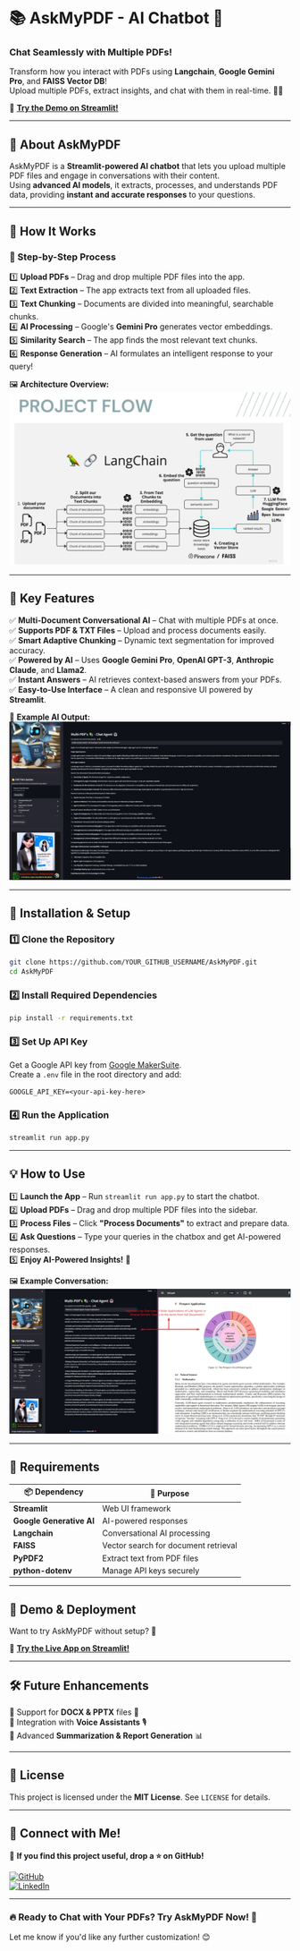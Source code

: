 # **📚 AskMyPDF - AI Chatbot 🤖**  

### **Chat Seamlessly with Multiple PDFs!**  
Transform how you interact with PDFs using **Langchain**, **Google Gemini Pro**, and **FAISS Vector DB**!  
Upload multiple PDFs, extract insights, and chat with them in real-time. 🚀✨  

🔗 **[Try the Demo on Streamlit!](https://multi-pdfschatappai-agent.streamlit.app/)**  

---

## **📝 About AskMyPDF**  

AskMyPDF is a **Streamlit-powered AI chatbot** that lets you upload multiple PDF files and engage in conversations with their content.  
Using **advanced AI models**, it extracts, processes, and understands PDF data, providing **instant and accurate responses** to your questions.  

---

## **🎯 How It Works**  

### **📌 Step-by-Step Process**
1️⃣ **Upload PDFs** – Drag and drop multiple PDF files into the app.  
2️⃣ **Text Extraction** – The app extracts text from all uploaded files.  
3️⃣ **Text Chunking** – Documents are divided into meaningful, searchable chunks.  
4️⃣ **AI Processing** – Google's **Gemini Pro** generates vector embeddings.  
5️⃣ **Similarity Search** – The app finds the most relevant text chunks.  
6️⃣ **Response Generation** – AI formulates an intelligent response to your query!  

🖼️ **Architecture Overview:**  
![AskMyPDF Chatbot Diagram](img/Architecture.jpg)  

---

## **🚀 Key Features**  

✅ **Multi-Document Conversational AI** – Chat with multiple PDFs at once.  
✅ **Supports PDF & TXT Files** – Upload and process documents easily.  
✅ **Smart Adaptive Chunking** – Dynamic text segmentation for improved accuracy.  
✅ **Powered by AI** – Uses **Google Gemini Pro**, **OpenAI GPT-3**, **Anthropic Claude**, and **Llama2**.  
✅ **Instant Answers** – AI retrieves context-based answers from your PDFs.  
✅ **Easy-to-Use Interface** – A clean and responsive UI powered by **Streamlit**.  

📌 **Example AI Output:**  
![AskMyPDF Response](img/LLMframework.jpg)  

---

## **🔧 Installation & Setup**  

### **1️⃣ Clone the Repository**  
```sh
git clone https://github.com/YOUR_GITHUB_USERNAME/AskMyPDF.git
cd AskMyPDF
```

### **2️⃣ Install Required Dependencies**  
```sh
pip install -r requirements.txt
```

### **3️⃣ Set Up API Key**  
Get a Google API key from [Google MakerSuite](https://makersuite.google.com/app/apikey).  
Create a `.env` file in the root directory and add:  
```
GOOGLE_API_KEY=<your-api-key-here>
```

### **4️⃣ Run the Application**  
```sh
streamlit run app.py
```

---

## **💡 How to Use**  

1️⃣ **Launch the App** – Run `streamlit run app.py` to start the chatbot.  
2️⃣ **Upload PDFs** – Drag and drop multiple PDF files into the sidebar.  
3️⃣ **Process Files** – Click **"Process Documents"** to extract and prepare data.  
4️⃣ **Ask Questions** – Type your queries in the chatbox and get AI-powered responses.  
5️⃣ **Enjoy AI-Powered Insights!** 🚀  

🖼️ **Example Conversation:**  
![AskMyPDF Chat](img/LLMApp.jpg)  

---

## **📌 Requirements**  

| 📦 Dependency | 🔹 Purpose |
|--------------|-----------|
| **Streamlit** | Web UI framework |
| **Google Generative AI** | AI-powered responses |
| **Langchain** | Conversational AI processing |
| **FAISS** | Vector search for document retrieval |
| **PyPDF2** | Extract text from PDF files |
| **python-dotenv** | Manage API keys securely |

---

## **🎯 Demo & Deployment**  

Want to try AskMyPDF without setup? 🚀  

🔗 **[Try the Live App on Streamlit!](https://multi-pdfschatappai-agent.streamlit.app/)**  

---

## **🛠️ Future Enhancements**  

🔹 Support for **DOCX & PPTX** files 📄  
🔹 Integration with **Voice Assistants** 🎙️  
🔹 Advanced **Summarization & Report Generation** 📊  

---

## **📜 License**  
This project is licensed under the **MIT License**. See `LICENSE` for details.  

---

## **🚀 Connect with Me!**  

📌 **If you find this project useful, drop a ⭐ on GitHub!**  

[![GitHub](https://img.shields.io/badge/GitHub-AskMyPDF-blue?logo=github&logoColor=white)](https://github.com/yashkusumkar02/)  
[![LinkedIn](https://img.shields.io/badge/LinkedIn-Profile-blue?logo=linkedin)](https://www.linkedin.com/in/suyash-kusumkar/)  

---

### **🔥 Ready to Chat with Your PDFs? Try AskMyPDF Now!** 🚀  

Let me know if you'd like any further customization! 😊
